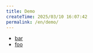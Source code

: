 ```yaml
---
title: Demo
createTime: 2025/03/10 16:07:42
permalink: /en/demo/
---
```


- [bar](./bar.md)
- [foo](./foo.md)

